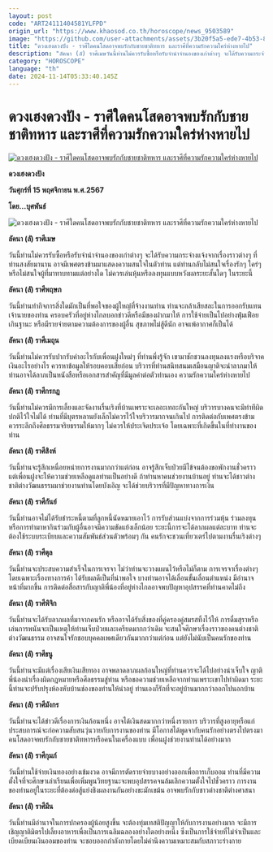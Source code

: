 ```yaml
---
layout: post
code: "ART24111404581YLFPD"
origin_url: "https://www.khaosod.co.th/horoscope/news_9503589"
image: "https://github.com/user-attachments/assets/3b20f5a5-ede7-4b53-8770-08e5f2e8e5c3"
title: "ดวงเฮงดวงปัง - ราศีใดคนโสดอาจพบรักกับชายชาติทหาร และราศีที่ความรักความใคร่ห่างหายไป"
description: "ลัคนา (ลั) ราศีเมษวันนี้ท่านไม่ควรรับซื้อหรือรับจำนำจำนองของเก่าต่างๆ จะได้รับความกระจ่างแจ้งจากเรื่องราวต่างๆ ที่ท่านสงสัยมานาน อาจมีเพศตรงข้ามมา"
category: "HOROSCOPE"
language: "th"
date: 2024-11-14T05:33:40.145Z
---
```


# ดวงเฮงดวงปัง - ราศีใดคนโสดอาจพบรักกับชายชาติทหาร และราศีที่ความรักความใคร่ห่างหายไป

[![ดวงเฮงดวงปัง - ราศีใดคนโสดอาจพบรักกับชายชาติทหาร และราศีที่ความรักความใคร่ห่างหายไป](https://www.khaosod.co.th/wpapp/uploads/2024/11/01-วันศุกร์.jpg "ดวงเฮงดวงปัง - ราศีใดคนโสดอาจพบรักกับชายชาติทหาร และราศีที่ความรักความใคร่ห่างหายไป")](https://www.khaosod.co.th/wpapp/uploads/2024/11/01-วันศุกร์.jpg)

**ดวงเฮงดวงปัง**

**วันศุกร์ที่ 15 พฤศจิกายน พ.ศ.2567**

**โดย…บุศพันธ์**

![ดวงเฮงดวงปัง - ราศีใดคนโสดอาจพบรักกับชายชาติทหาร และราศีที่ความรักความใคร่ห่างหายไป](https://www.khaosod.co.th/wpapp/uploads/2024/11/02-วันศุกร์.jpg)

**ลัคนา (ลั) ราศีเมษ**

วันนี้ท่านไม่ควรรับซื้อหรือรับจำนำจำนองของเก่าต่างๆ จะได้รับความกระจ่างแจ้งจากเรื่องราวต่างๆ ที่ท่านสงสัยมานาน อาจมีเพศตรงข้ามมาแสดงความสนใจในตัวท่าน แต่ท่านกลับไม่สนใจเรื่องรักๆ ใคร่ๆ หรือไม่สนใจผู้ที่มาทาบทามแต่อย่างใด ไม่ควรเล่นหุ้นหรือลงทุนแบบหวังผลระยะสั้นใดๆ ในระยะนี้

**ลัคนา (ลั) ราศีพฤษภ**

วันนี้ท่านทำกิจการสิ่งใดมักเป็นที่พอใจของผู้ใหญ่ที่จ้างงานท่าน ท่านจะกล้าเสียสละในการออกรับแทนเจ้านายของท่าน ครอบครัวที่อยู่ห่างไกลบอกข่าวดีหรือมีของฝากมาให้ การใช้จ่ายเป็นไปอย่างฟุ่มเฟือยเกินฐานะ หรือมีรายจ่ายตามความต้องการของผู้อื่น สุขภาพไม่สู้ดีนัก อาจแพ้อากาศก็เป็นได้

**ลัคนา (ลั) ราศีเมถุน**

วันนี้ท่านไม่ควรรับปากรับคำอะไรกับเพื่อนฝูงใหม่ๆ ที่ท่านพึ่งรู้จัก เขามาชักชวนลงทุนลงแรงหรือบริจาคเงินอะไรอย่างไร ควรหาข้อมูลให้รอบคอบเสียก่อน บริวารที่ท่านสนิทสนมเสมือนญาติจะนำลาภมาให้ ท่านอาจได้ลาภเป็นหนังสือหรือเอกสารสำคัญที่มีมูลค่าต่อตัวท่านเอง ความรักความใคร่ห่างหายไป

**ลัคนา (ลั) ราศีกรกฎ**

วันนี้ท่านไม่ควรมีการเลี้ยงและจัดงานรื่นเริงที่บ้านเพราะจะเลอะเทอะกันใหญ่ บริวารบางคนจะมีท่าทีผิดปกติไว้ใจไม่ได้ ท่านที่มีบุตรหลานยังเล็กไม่ควรไว้ใจบริวารมากจนเกินไป การติดต่อกับเพศตรงข้ามควรระลึกถึงศีลธรรมจริยธรรมให้มากๆ ไม่ควรให้ประเจิดประเจ้อ โดยเฉพาะที่เกิดขึ้นในที่ทำงานของท่าน

**ลัคนา (ลั) ราศีสิงห์**

วันนี้ท่านจะรู้สึกเหนื่อยหน่ายการงานมากกว่าแต่ก่อน อาจรู้สึกเจ็บป่วยมีไข้จนต้องขอพักงานชั่วคราว แต่เพื่อนฝูงจะให้ความช่วยเหลือดูแลท่านเป็นอย่างดี ถ้าท่านหาคนช่วยงานบ้านอยู่ ท่านจะได้ชาวต่างชาติต่างวัฒนธรรมมาช่วยงานท่านโดยบังเอิญ จะได้ช่วยบริวารที่มีปัญหาทางการเงิน

**ลัคนา (ลั) ราศีกันย์**

วันนี้ท่านอาจไม่ได้รับชำระหนี้ตามที่ลูกหนี้นัดหมายเอาไว้ การรับส่วนแบ่งจากการร่วมหุ้น ร่วมลงทุน หรือการทำมาหากินร่วมกับผู้อื่นอาจมีความขัดแย้งเล็กน้อย ระยะนี้การจะได้ลาภผลแต่ละบาท ท่านจะต้องใช้ระบบระเบียบและความสัมพันธ์ส่วนตัวพร้อมๆ กัน คนรักจะชวนเที่ยวเตร่ไปตามงานรื่นเริงต่างๆ

**ลัคนา (ลั) ราศีตุล**

วันนี้ท่านจะประสบความสำเร็จในการเจรจา ไม่ว่าท่านจะวางแผนไว้หรือไม่ก็ตาม การเจรจาเรื่องต่างๆ โดยเฉพาะเรื่องทางการค้า ได้รับผลดีเป็นที่น่าพอใจ บางท่านอาจได้เลื่อนขั้นเลื่อนตำแหน่ง มีอำนาจหน้าที่มากขึ้น การติดต่อสื่อสารกับญาติพี่น้องที่อยู่ห่างไกลอาจพบปัญหาอุปสรรคที่ท่านคาดไม่ถึง

**ลัคนา (ลั) ราศีพิจิก**

วันนี้ท่านจะได้รับลาภผลที่มาจากคนรัก หรืออาจได้รับสิ่งของที่คู่ครองคู่สมรสทิ้งไว้ให้ การดื่มสุราหรือเล่นการพนันจะเป็นเหตุให้ท่านเจ็บป่วยและเครียดมากกว่าเดิม จะสนใจศึกษาเรื่องราวของคนต่างชาติต่างวัฒนธรรม อาจสนใจรักชอบบุคคลเพศเดียวกันมากกว่าแต่ก่อน แต่ยังไม่นับเป็นคนรักของท่าน

**ลัคนา (ลั) ราศีธนู**

วันนี้ท่านจะมีแต่เรื่องเสียเงินเสียทอง อาจพลาดลาภผลก้อนใหญ่ที่ท่านควรจะได้ไปอย่างน่าเจ็บใจ ญาติพี่น้องนำเรื่องผิดกฎหมายหรือศีลธรรมสู่ท่าน หรือขอความช่วยเหลือจากท่านเพราะเขาไปทำผิดมา ระยะนี้ท่านจะปรับปรุงห้องหับบ้านช่องของท่านให้น่าอยู่ ท่านเองก็รักที่จะอยู่บ้านมากกว่าออกไปนอกบ้าน

**ลัคนา (ลั) ราศีมังกร**

วันนี้ท่านจะได้ข่าวดีเรื่องการเงินก้อนหนึ่ง อาจได้เงินสดมากกว่าหนึ่งรายการ บริวารที่สูงอายุหรือแก่ประสบการณ์จะก่อความสับสนวุ่นวายกับการงานของท่าน มีโอกาสได้พูดจากับคนรักอย่างตรงไปตรงมา คนโสดอาจพบรักกับชายชาติทหารหรือคนในเครื่องแบบ เพื่อนฝูงช่วยงานท่านได้อย่างมาก

**ลัคนา (ลั) ราศีกุมภ์**

วันนี้ท่านใช้จ่ายเงินทองอย่างเข้มงวด อาจมีการตัดรายจ่ายบางอย่างออกเพื่อการเก็บออม ท่านที่มีความตั้งใจที่จะศึกษาเล่าเรียนเพื่อเพิ่มพูนวิทยฐานะจะพบอุปสรรคจนล้มเลิกความตั้งใจไปชั่วคราว การงานของท่านอยู่ในระยะที่ต้องต่อสู้แย่งชิงผลงานกันอย่างขะมักเขม้น อาจพบรักกับชาวต่างชาติต่างศาสนา

**ลัคนา (ลั) ราศีมีน**

วันนี้ท่านมีอำนาจในการปกครองผู้น้อยสูงขึ้น จะต้องทุ่มเทสติปัญญาให้กับการงานอย่างมาก จะมีการเชิญญาติมิตรไปเลี้ยงอาหารเพื่อเป็นการเฉลิมฉลองอย่างใดอย่างหนึ่ง ซึ่งเป็นการใช้จ่ายที่ไม่จำเป็นและเบียดเบียนเงินออมของท่าน จะชอบออกกำลังกายโดยไม่คำนึงความเหมาะสมกับสภาวะร่างกาย